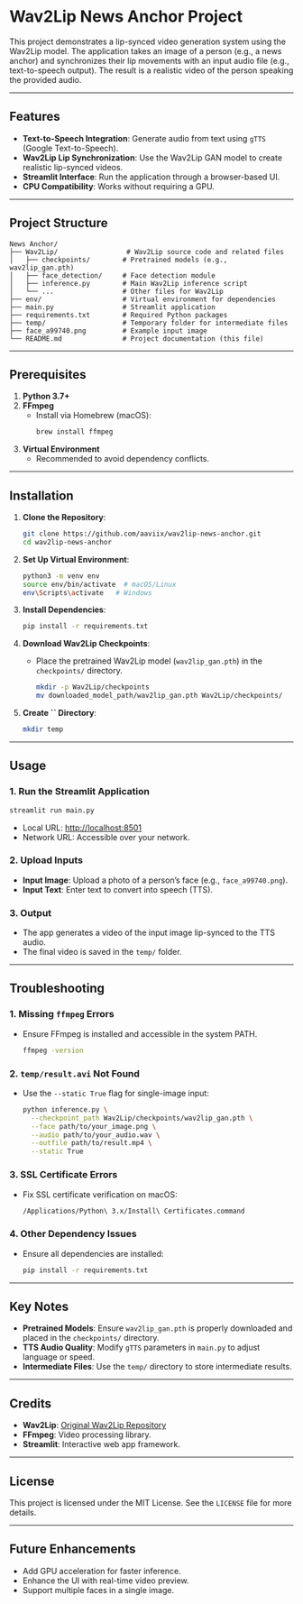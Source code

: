 # Wav2Lip News Anchor Project

This project demonstrates a lip-synced video generation system using the Wav2Lip model. The application takes an image of a person (e.g., a news anchor) and synchronizes their lip movements with an input audio file (e.g., text-to-speech output). The result is a realistic video of the person speaking the provided audio.

---

## Features

- **Text-to-Speech Integration**: Generate audio from text using `gTTS` (Google Text-to-Speech).
- **Wav2Lip Lip Synchronization**: Use the Wav2Lip GAN model to create realistic lip-synced videos.
- **Streamlit Interface**: Run the application through a browser-based UI.
- **CPU Compatibility**: Works without requiring a GPU.

---

## Project Structure

```plaintext
News Anchor/
├── Wav2Lip/                 # Wav2Lip source code and related files
│   ├── checkpoints/        # Pretrained models (e.g., wav2lip_gan.pth)
│   ├── face_detection/     # Face detection module
│   ├── inference.py        # Main Wav2Lip inference script
│   └── ...                 # Other files for Wav2Lip
├── env/                    # Virtual environment for dependencies
├── main.py                 # Streamlit application
├── requirements.txt        # Required Python packages
├── temp/                   # Temporary folder for intermediate files
├── face_a99740.png         # Example input image
└── README.md               # Project documentation (this file)
```

---

## Prerequisites

1. **Python 3.7+**
2. **FFmpeg**
   - Install via Homebrew (macOS):
     ```bash
     brew install ffmpeg
     ```
3. **Virtual Environment**
   - Recommended to avoid dependency conflicts.

---

## Installation

1. **Clone the Repository**:

   ```bash
   git clone https://github.com/aaviix/wav2lip-news-anchor.git
   cd wav2lip-news-anchor
   ```
2. **Set Up Virtual Environment**:

   ```bash
   python3 -m venv env
   source env/bin/activate  # macOS/Linux
   env\Scripts\activate   # Windows
   ```
3. **Install Dependencies**:

   ```bash
   pip install -r requirements.txt
   ```
4. **Download Wav2Lip Checkpoints**:

   - Place the pretrained Wav2Lip model (`wav2lip_gan.pth`) in the `checkpoints/` directory.
     ```bash
     mkdir -p Wav2Lip/checkpoints
     mv downloaded_model_path/wav2lip_gan.pth Wav2Lip/checkpoints/
     ```
5. **Create ****\`\`**** Directory**:

   ```bash
   mkdir temp
   ```

---

## Usage

### 1. Run the Streamlit Application

```bash
streamlit run main.py
```

- Local URL: [http://localhost:8501](http://localhost:8501)
- Network URL: Accessible over your network.

### 2. Upload Inputs

- **Input Image**: Upload a photo of a person’s face (e.g., `face_a99740.png`).
- **Input Text**: Enter text to convert into speech (TTS).

### 3. Output

- The app generates a video of the input image lip-synced to the TTS audio.
- The final video is saved in the `temp/` folder.

---

## Troubleshooting

### 1. Missing `ffmpeg` Errors

- Ensure FFmpeg is installed and accessible in the system PATH.
  ```bash
  ffmpeg -version
  ```

### 2. `temp/result.avi` Not Found

- Use the `--static True` flag for single-image input:
  ```bash
  python inference.py \
    --checkpoint_path Wav2Lip/checkpoints/wav2lip_gan.pth \
    --face path/to/your_image.png \
    --audio path/to/your_audio.wav \
    --outfile path/to/result.mp4 \
    --static True
  ```

### 3. SSL Certificate Errors

- Fix SSL certificate verification on macOS:
  ```bash
  /Applications/Python\ 3.x/Install\ Certificates.command
  ```

### 4. Other Dependency Issues

- Ensure all dependencies are installed:
  ```bash
  pip install -r requirements.txt
  ```

---

## Key Notes

- **Pretrained Models**: Ensure `wav2lip_gan.pth` is properly downloaded and placed in the `checkpoints/` directory.
- **TTS Audio Quality**: Modify `gTTS` parameters in `main.py` to adjust language or speed.
- **Intermediate Files**: Use the `temp/` directory to store intermediate results.

---

## Credits

- **Wav2Lip**: [Original Wav2Lip Repository](https://github.com/Rudrabha/Wav2Lip)
- **FFmpeg**: Video processing library.
- **Streamlit**: Interactive web app framework.

---

## License

This project is licensed under the MIT License. See the `LICENSE` file for more details.

---

## Future Enhancements

- Add GPU acceleration for faster inference.
- Enhance the UI with real-time video preview.
- Support multiple faces in a single image.
